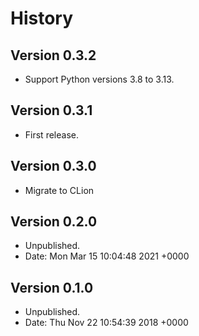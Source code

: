 # History

## Version 0.3.2

- Support Python versions 3.8 to 3.13.

## Version 0.3.1

- First release.

## Version 0.3.0

- Migrate to CLion

## Version 0.2.0

- Unpublished.
- Date:   Mon Mar 15 10:04:48 2021 +0000

## Version 0.1.0

- Unpublished.
- Date:   Thu Nov 22 10:54:39 2018 +0000


